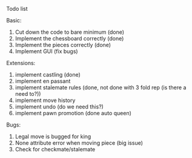 Todo list

Basic:
1. Cut down the code to bare minimum (done)
2. Implement the chessboard correctly (done)
3. Implement the pieces correctly (done)
4. Implement GUI (fix bugs)


Extensions:
1. implement castling (done)
2. implement en passant
3. implement stalemate rules (done, not done with 3 fold rep (is there a need to?))
4. implement move history
5. implement undo (do we need this?)
6. implement pawn promotion (done auto queen)

Bugs:
1. Legal move is bugged for king
2. None attribute error when moving piece (big issue)
3. Check for checkmate/stalemate
